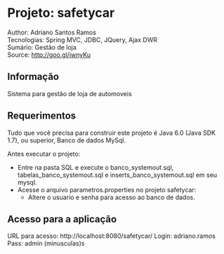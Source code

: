 Projeto: safetycar
========================
Author: Adriano Santos Ramos <br>
Tecnologias: Spring MVC, JDBC, JQuery, Ajax DWR <br>
Sumário: Gestão de loja <br>
Source: http://goo.gl/jwnyKu

Informação
-----------

Sistema para gestão de loja de automoveis


Requerimentos
-------------------

Tudo que você precisa para construir este projeto é Java 6.0 (Java SDK 1.7), ou superior, Banco de dados MySql. 


Antes executar o projeto:
- Entre na pasta SQL e execute o banco_systemout.sql, tabelas_banco_systemout.sql e inserts_banco_systemout.sql em seu mysql.
- Acesse o arquivo parametros.properties no projeto safetycar:
	- Altere o usuario e senha para acesso ao banco de dados.

Acesso para a aplicação
---------------------

URL para acesso: http://localhost:8080/safetycar/
Login: adriano.ramos
Pass: admin (minusculas)s 
